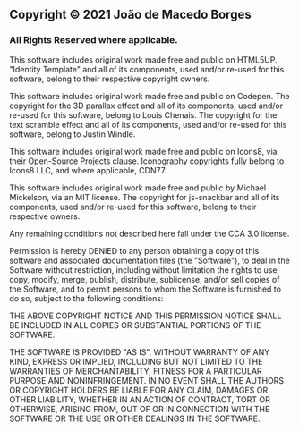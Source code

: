 ## Copyright © 2021 João de Macedo Borges
### All Rights Reserved where applicable.

This software includes original work made free and public on HTML5UP.
"Identity Template" and all of its components, used and/or re-used for this
software, belong to their respective copyright owners.

This software includes original work made free and public on Codepen.
The copyright for the 3D parallax effect and all of its components, used and/or
re-used for this software, belong to Louis Chenais.
The copyright for the text scramble effect and all of its components, used and/or
re-used for this software, belong to Justin Windle.

This software includes original work made free and public on Icons8, via their
Open-Source Projects clause. Iconography copyrights fully belong to Icons8 LLC,
and where applicable, CDN77.

This software includes original work made free and public by Michael Mickelson,
via an MIT license. The copyright for js-snackbar and all of its components,
used and/or re-used for this software, belong to their respective owners.

Any remaining conditions not described here fall under the CCA 3.0 license.

Permission is hereby DENIED to any person obtaining a copy of this software
and associated documentation files (the "Software"), to deal in the Software
without restriction, including without limitation the rights to use, copy,
modify, merge, publish, distribute, sublicense, and/or sell copies of the
Software, and to permit persons to whom the Software is furnished to do so,
subject to the following conditions:

THE ABOVE COPYRIGHT NOTICE AND THIS PERMISSION NOTICE SHALL BE INCLUDED IN ALL
COPIES OR SUBSTANTIAL PORTIONS OF THE SOFTWARE.

THE SOFTWARE IS PROVIDED "AS IS", WITHOUT WARRANTY OF ANY KIND, EXPRESS OR
IMPLIED, INCLUDING BUT NOT LIMITED TO THE WARRANTIES OF MERCHANTABILITY,
FITNESS FOR A PARTICULAR PURPOSE AND NONINFRINGEMENT. IN NO EVENT SHALL THE
AUTHORS OR COPYRIGHT HOLDERS BE LIABLE FOR ANY CLAIM, DAMAGES OR OTHER
LIABILITY, WHETHER IN AN ACTION OF CONTRACT, TORT OR OTHERWISE, ARISING FROM,
OUT OF OR IN CONNECTION WITH THE SOFTWARE OR THE USE OR OTHER DEALINGS IN THE
SOFTWARE.